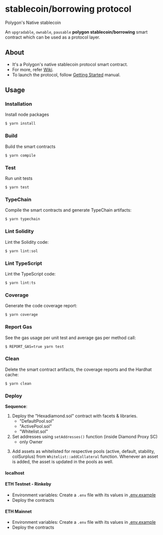 # stablecoin/borrowing protocol

Polygon's Native stablecoin

An `upgradable`, `ownable`, `pausable` **polygon stablecoin/borrowing** smart contract which can be used as a protocol layer.

## About

- It's a Polygon's native stablecoin protocol smart contract.
- For more, refer [Wiki](./docs/wiki).
- To launch the protocol, follow [Getting Started](./docs/wiki/getting_started.md) manual.

## Usage

### Installation

Install node packages

```console
$ yarn install
```

### Build

Build the smart contracts

```console
$ yarn compile
```

### Test

Run unit tests

```console
$ yarn test
```

### TypeChain

Compile the smart contracts and generate TypeChain artifacts:

```console
$ yarn typechain
```

### Lint Solidity

Lint the Solidity code:

```console
$ yarn lint:sol
```

### Lint TypeScript

Lint the TypeScript code:

```console
$ yarn lint:ts
```

### Coverage

Generate the code coverage report:

```console
$ yarn coverage
```

### Report Gas

See the gas usage per unit test and average gas per method call:

```console
$ REPORT_GAS=true yarn test
```

### Clean

Delete the smart contract artifacts, the coverage reports and the Hardhat cache:

```console
$ yarn clean
```

### Deploy

**Sequence**:

1. Deploy the "Hexadiamond.sol" contract with facets & libraries.
   - "DefaultPool.sol"
   - "ActivePool.sol"
   - "Whitelist.sol"
2. Set addresses using `setAddresses()` function (inside Diamond Proxy SC)
   - only Owner

<!-- TODO: MojoCustomBase.sol to be either set as address inside the constructor of diamond. And then create a onlyOwner function setMojoCustomBase() -->

3. Add assets as whitelisted for respective pools (active, default, stability, colSurplus) from `Whitelist::addCollateral` function. Whenever an asset is added, the asset is updated in the pools as well.

#### localhost

<!-- ```console
// on terminal-1
$ npx hardhat node

// on terminal-2
$ yarn hardhat deploy:Stablecoin --network localhost
``` -->

#### ETH Testnet - Rinkeby

- Environment variables: Create a `.env` file with its values in [.env.example](./.env.example)
- Deploy the contracts

<!-- ```console
yarn hardhat deploy:Stablecoin --network rinkeby
``` -->

#### ETH Mainnet

- Environment variables: Create a `.env` file with its values in [.env.example](./.env.example)
- Deploy the contracts

<!-- ```console
yarn hardhat deploy:Escrow --network mainnet
``` -->
